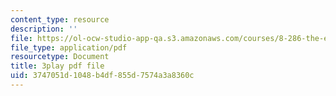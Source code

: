 ```yaml
---
content_type: resource
description: ''
file: https://ol-ocw-studio-app-qa.s3.amazonaws.com/courses/8-286-the-early-universe-fall-2013/3747051d1048b4df855d7574a3a8360c_PK1KNojfvMQ.pdf
file_type: application/pdf
resourcetype: Document
title: 3play pdf file
uid: 3747051d-1048-b4df-855d-7574a3a8360c
---
```

